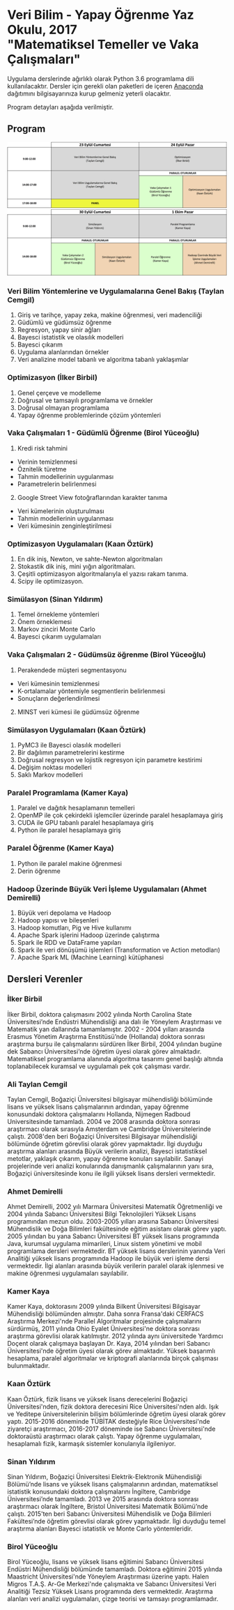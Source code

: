 # Veri Bilim - Yapay Öğrenme Yaz Okulu, 2017<br />"Matematiksel Temeller ve Vaka Çalışmaları"

Uygulama derslerinde ağırlıklı olarak Python 3.6 programlama dili kullanılacaktır. Dersler için gerekli olan paketleri de içeren [Anaconda](https://www.anaconda.com/download/) dağıtımını bilgisayarınıza kurup gelmeniz yeterli olacaktır.

Program detayları aşağıda verilmiştir.

## Program

![Birinci Hafta](./diger/VBYOHafta1.png)
![İkinci Hafta](./diger/VBYOHafta2.png)

### Veri Bilim Yöntemlerine ve Uygulamalarına Genel Bakış (Taylan Cemgil)

1. Giriş ve tarihçe, yapay zeka, makine öğrenmesi, veri madenciliği
2. Güdümlü ve güdümsüz öğrenme
3. Regresyon, yapay sinir ağları
4. Bayesci istatistik ve olasılık modelleri
5. Bayesci çıkarım
6. Uygulama alanlarından örnekler
7. Veri analizine model tabanlı ve algoritma tabanlı yaklaşımlar

### Optimizasyon (İlker Birbil)

1. Genel çerçeve ve modelleme
2. Doğrusal ve tamsayılı programlama ve örnekler
3. Doğrusal olmayan programlama
4. Yapay öğrenme problemlerinde çözüm yöntemleri

### Vaka Çalışmaları 1 - Güdümlü Öğrenme (Birol Yüceoğlu)
1. Kredi risk tahmini
  * Verinin temizlenmesi
  * Öznitelik türetme
  * Tahmin modellerinin uygulanması
  * Parametrelerin belirlenmesi
2. Google Street View fotoğraflarından karakter tanıma
  * Veri kümelerinin oluşturulması
  * Tahmin modellerinin uygulanması
  * Veri kümesinin zenginleştirilmesi

### Optimizasyon Uygulamaları (Kaan Öztürk)

1. En dik iniş, Newton, ve sahte-Newton algoritmaları
2. Stokastik dik iniş, mini yığın algoritmaları.
3. Çeşitli optimizasyon algoritmalarıyla el yazısı rakam tanıma.
4. Scipy ile optimizasyon.

### Simülasyon (Sinan Yıldırım)

1. Temel örnekleme yöntemleri
2. Önem örneklemesi
3. Markov zinciri Monte Carlo
4. Bayesci çıkarım uygulamaları

### Vaka Çalışmaları 2 - Güdümsüz öğrenme (Birol Yüceoğlu)

1. Perakendede müşteri segmentasyonu
  * Veri kümesinin temizlenmesi
  * K-ortalamalar yöntemiyle segmentlerin belirlenmesi
  * Sonuçların değerlendirilmesi
2. MINST veri kümesi ile güdümsüz öğrenme

### Simülasyon Uygulamaları (Kaan Öztürk)

1. PyMC3 ile Bayesci olasılık modelleri
2. Bir dağılımın parametrelerini kestirme
3. Doğrusal regresyon ve lojistik regresyon için parametre kestirimi
4. Değişim noktası modelleri
5. Saklı Markov modelleri


### Paralel Programlama (Kamer Kaya)

1. Paralel ve dağıtık hesaplamanın temelleri
2. OpenMP ile çok çekirdekli işlemciler üzerinde paralel hesaplamaya giriş
3. CUDA ile GPU tabanlı paralel hesaplamaya giriş
4. Python ile paralel hesaplamaya giriş

### Paralel Öğrenme (Kamer Kaya)

1. Python ile paralel makine öğrenmesi
2. Derin öğrenme

### Hadoop Üzerinde Büyük Veri İşleme Uygulamaları (Ahmet Demirelli)

1. Büyük veri depolama ve Hadoop
2. Hadoop yapısı ve bileşenleri
3. Hadoop komutları, Pig ve Hive kullanımı
4. Apache Spark işlerini Hadoop üzerinde çalıştırma
5. Spark ile RDD ve DataFrame yapıları
6. Spark ile veri dönüşümü işlemleri (Transformation ve Action  metodları)
7. Apache Spark ML (Machine Learning) kütüphanesi




## Dersleri Verenler

### İlker Birbil

İlker Birbil, doktora çalışmasını 2002 yılında North Carolina State Üniversitesi’nde Endüstri Mühendisliği ana dalı ile Yöneylem Araştırması ve Matematik yan dallarında tamamlamıştır. 2002 - 2004 yılları arasında Erasmus Yönetim Araştırma Enstitüsü’nde (Hollanda) doktora sonrası araştırma bursu ile çalışmalarını sürdüren İlker Birbil, 2004 yılından bugüne dek Sabancı Üniversitesi’nde öğretim üyesi olarak görev almaktadır. Matematiksel programlama alanında algoritma tasarımı genel başlığı altında toplanabilecek kuramsal ve uygulamalı pek çok çalışması vardır.

### Ali Taylan Cemgil

Taylan Cemgil, Boğaziçi Üniversitesi bilgisayar mühendisliği bölümünde lisans ve yüksek lisans çalışmalarının ardından, yapay öğrenme konusundaki doktora çalışmalarını Hollanda, Nijmegen Radboud Universitesinde tamamladı. 2004 ve 2008 arasında doktora sonrası araştırmacı olarak sırasıyla Amsterdam ve Cambridge Üniversitelerinde çalıştı. 2008'den beri Boğaziçi Üniversitesi Bilgisayar mühendisliği bölümünde öğretim görevlisi olarak görev yapmaktadır. İlgi duyduğu araştırma alanları arasında Büyük verilerin analizi, Bayesci istatistiksel metotlar, yaklaşık çıkarım, yapay öğrenme konuları sayılabilir. Sanayi projelerinde veri analizi konularında danışmanlık çalışmalarının yanı sıra, Boğaziçi üniversitesinde konu ile ilgili yüksek lisans dersleri vermektedir.

### Ahmet Demirelli

Ahmet Demirelli, 2002 yılı Marmara Üniversitesi Matematik Öğretmenliği ve 2004 yılında Sabancı Üniversitesi Bilgi Teknolojileri Yüksek Lisans programından mezun oldu. 2003-2005 yılları arasına Sabancı Üniversitesi Mühendislik ve Doğa Bilimleri fakültesinde eğitim asistanı olarak görev yaptı. 2005 yılından bu yana Sabancı Üniversitesi BT yüksek lisans programında Java, kurumsal uygulama mimarileri, Linux sistem yönetimi ve mobil programlama dersleri vermektedir. BT yüksek lisans derslerinin yanında Veri Analitiği yüksek lisans programında Hadoop ile büyük veri işleme dersi vermektedir. İlgi alanları arasında büyük verilerin paralel olarak işlenmesi ve makine öğrenmesi uygulamaları sayılabilir.

### Kamer Kaya

Kamer Kaya, doktorasını 2009 yılında Bilkent Üniversitesi Bilgisayar Mühendisliği bölümünden almıştır. Daha sonra Fransa'daki CERFACS Araştırma Merkezi'nde Parallel Algoritmalar projesinde çalışmalarını sürdürmüş, 2011 yılında Ohio Eyalet Üniversitesi'ne doktora sonrası araştırma görevlisi olarak katılmıştır. 2012 yılında aynı üniversitede Yardımcı Doçent olarak çalışmaya başlayan Dr. Kaya, 2014 yılından beri Sabancı Üniversitesi'nde öğretim üyesi olarak görev almaktadır. Yüksek başarımlı hesaplama, paralel algoritmalar ve kriptografi alanlarında birçok çalışması bulunmaktadır.

### Kaan Öztürk

Kaan Öztürk, fizik lisans ve yüksek lisans derecelerini Boğaziçi Üniversitesi'nden, fizik doktora derecesini Rice Üniversitesi'nden aldı. Işık ve Yeditepe üniversitelerinin bilişim bölümlerinde öğretim üyesi olarak görev yaptı. 2015-2016 döneminde TÜBİTAK desteğiyle Rice Üniversitesi'nde ziyaretçi araştırmacı, 2016-2017 döneminde ise Sabancı Üniversitesi'nde doktoraüstü araştırmacı olarak çalıştı. Yapay öğrenme uygulamaları, hesaplamalı fizik, karmaşık sistemler konularıyla ilgileniyor.

### Sinan Yıldırım

Sinan Yıldırım, Boğaziçi Üniversitesi Elektrik-Elektronik Mühendisliği Bölümü’nde lisans ve yüksek lisans çalışmalarının ardından, matematiksel istatistik konusundaki doktora çalışmalarını İngiltere, Cambridge Üniversitesi’nde tamamladı. 2013 ve 2015 arasında doktora sonrası araştırmacı olarak İngiltere, Bristol Üniversitesi Matematik Bölümü’nde çalıştı. 2015'ten beri Sabancı Üniversitesi Mühendislik ve Doğa Bilimleri Fakültesi’nde öğretim görevlisi olarak görev yapmaktadır. İlgi duyduğu temel araştırma alanları Bayesci istatistik ve Monte Carlo yöntemleridir.

### Birol Yüceoğlu

Birol Yüceoğlu, lisans ve yüksek lisans eğitimini Sabancı Üniversitesi Endüstri Mühendisliği bölümünde tamamladı. Doktora eğitimini 2015 yılında  Maastricht Üniversitesi'nde Yöneylem Araştırması üzerine yaptı. Halen Migros T.A.Ş. Ar-Ge Merkezi'nde çalışmakta ve Sabancı Üniversitesi Veri Analitiği Tezsiz Yüksek Lisans programında ders vermektedir. Araştırma alanları veri analizi uygulamaları, çizge teorisi ve tamsayı programlamadır.
